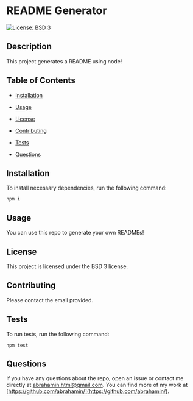 # README Generator
  [![License: BSD 3](https://img.shields.io/badge/License-BSD%203--Clause-blue.svg)](https://opensource.org/licenses/BSD-3-Clause)

  ## Description

  This project generates a README using node!

  ## Table of Contents

  * [Installation](#installation)

  * [Usage](#usage)

  * [License](#license)

  * [Contributing](#contributing)

  * [Tests](#tests)

  * [Questions](#questions)

  ## Installation

  To install necessary dependencies, run the following command:

  ```
  npm i
  ```

  ## Usage

  You can use this repo to generate your own READMEs!

  ## License

  This project is licensed under the BSD 3 license.

  ## Contributing

  Please contact the email provided.

  ## Tests

  To run tests, run the following command:

  ```
  npm test
  ```

  ## Questions

  If you have any questions about the repo, open an issue or contact me directly at abrahamin.html@gmail.com. You can find more of my work at [https://github.com/abrahamin/](https://github.com/abrahamin/).
